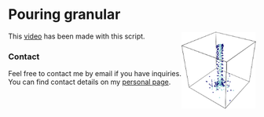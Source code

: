 # Pouring granular

<img align="right" width="30%" src="pouring.png">

This [video](https://www.youtube.com/watch?v=163OSw5lXJg) has been made with this script.

### Contact

Feel free to contact me by email if you have inquiries. You can find contact details on my [personal page](https://simongravelle.github.io/).

